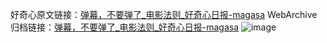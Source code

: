 好奇心原文链接：[弹幕，不要弹了_电影法则_好奇心日报-magasa](https://www.qdaily.com/articles/1878.html)
WebArchive归档链接：[弹幕，不要弹了_电影法则_好奇心日报-magasa](http://web.archive.org/web/20170622231733/http://www.qdaily.com/articles/1878.html)
![image](http://ww3.sinaimg.cn/large/007d5XDply1g3v648womjj30u02k24hr)